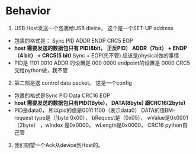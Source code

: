 # Behavior

1. USB Host发送一个包裹给USB divice， 这个是一个SET-UP address
- 包裹的格式是： Sync  PID  ADDR  ENDP  CRC5  EOP
- **host 需要发送的数据包只有 PID(8bit， 正反PID） ADDR（7bit） + ENDP（4 bit） + CRC5(5 bit)** Sync + EOP(先不管) 应该是physical做的事情
- PID是 1101 0010  ADDR 的设置是 000 0000 endpoint的设置是 0000 CRC5交给python做，我不管


2. 第二部是送 control data packet。 这是一个config
- 包裹的格式是Sync  PID  Data	CRC16   EOP
- **host 需要发送的数据包只有PID(1Byte)， DATA(8byte) 跟CRC16(2byte)**
- PID是data0， 所以pid的值是0011 1100（表示data0） DATA的值BM-request type是（1byte 0x00）， bRequest是（0x05）， wValue是0x0001（2byte）	，wIndex 是0x0000， wLength是0x0000， CRC16 python自己管


3. 我们期望一个Ack从device到Host的。 







